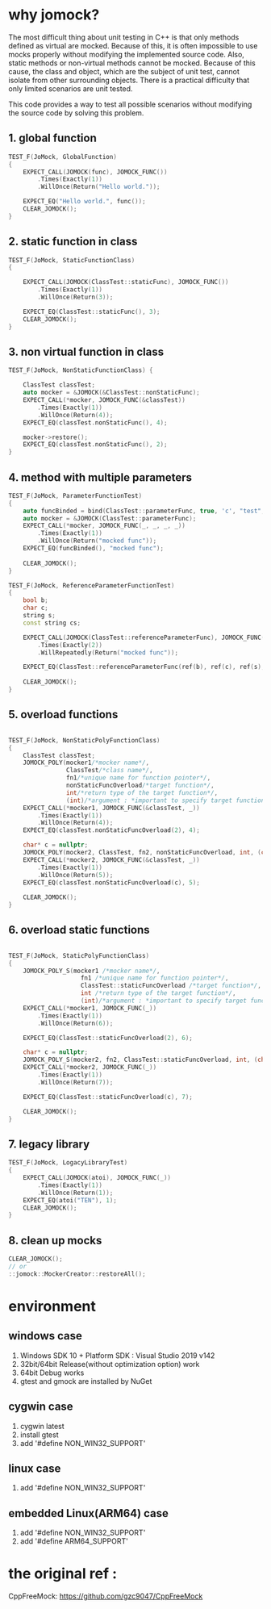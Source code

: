 # why jomock?
The most difficult thing about unit testing in C++ is that only methods defined as virtual are mocked.
Because of this, it is often impossible to use mocks properly without modifying the implemented source code.
Also, static methods or non-virtual methods cannot be mocked.
Because of this cause, the class and object, which are the subject of unit test, cannot isolate from other surrounding objects.
There is a practical difficulty that only limited scenarios are unit tested.

This code provides a way to test all possible scenarios without modifying the source code by solving this problem.

## 1. global function
```c++
TEST_F(JoMock, GlobalFunction) 
{
    EXPECT_CALL(JOMOCK(func), JOMOCK_FUNC())
        .Times(Exactly(1))
        .WillOnce(Return("Hello world."));

    EXPECT_EQ("Hello world.", func());
    CLEAR_JOMOCK();
}
```

## 2. static function in class
```c++
TEST_F(JoMock, StaticFunctionClass) 
{

    EXPECT_CALL(JOMOCK(ClassTest::staticFunc), JOMOCK_FUNC())
        .Times(Exactly(1))
        .WillOnce(Return(3));

    EXPECT_EQ(ClassTest::staticFunc(), 3);
    CLEAR_JOMOCK();
}
```

## 3. non virtual function in class
```c++
TEST_F(JoMock, NonStaticFunctionClass) {

    ClassTest classTest;
    auto mocker = &JOMOCK(&ClassTest::nonStaticFunc);
    EXPECT_CALL(*mocker, JOMOCK_FUNC(&classTest))
        .Times(Exactly(1))
        .WillOnce(Return(4));
    EXPECT_EQ(classTest.nonStaticFunc(), 4);

    mocker->restore();
    EXPECT_EQ(classTest.nonStaticFunc(), 2);  
}
```

## 4. method with multiple parameters
```c++
TEST_F(JoMock, ParameterFunctionTest)
{
    auto funcBinded = bind(ClassTest::parameterFunc, true, 'c', "test", "");
    auto mocker = &JOMOCK(ClassTest::parameterFunc);
    EXPECT_CALL(*mocker, JOMOCK_FUNC(_, _, _, _))
        .Times(Exactly(1))
        .WillOnce(Return("mocked func"));
    EXPECT_EQ(funcBinded(), "mocked func");
    
    CLEAR_JOMOCK();
}

TEST_F(JoMock, ReferenceParameterFunctionTest)
{
    bool b;
    char c;
    string s;
    const string cs;

    EXPECT_CALL(JOMOCK(ClassTest::referenceParameterFunc), JOMOCK_FUNC(_, _, _, _))
        .Times(Exactly(2))
        .WillRepeatedly(Return("mocked func"));

    EXPECT_EQ(ClassTest::referenceParameterFunc(ref(b), ref(c), ref(s), ref(cs)), "mocked func");
    
    CLEAR_JOMOCK();
}
```

## 5. overload functions 
```c++

TEST_F(JoMock, NonStaticPolyFunctionClass) 
{
    ClassTest classTest;
    JOMOCK_POLY(mocker1/*mocker name*/, 
				ClassTest/*class name*/, 
				fn1/*unique name for function pointer*/, 
				nonStaticFuncOverload/*target function*/, 
				int/*return type of the target function*/, 
				(int)/*argument : *important to specify target function* */)
    EXPECT_CALL(*mocker1, JOMOCK_FUNC(&classTest, _))
        .Times(Exactly(1))
        .WillOnce(Return(4));
    EXPECT_EQ(classTest.nonStaticFuncOverload(2), 4);

    char* c = nullptr;
    JOMOCK_POLY(mocker2, ClassTest, fn2, nonStaticFuncOverload, int, (char*))
    EXPECT_CALL(*mocker2, JOMOCK_FUNC(&classTest, _))
        .Times(Exactly(1))
        .WillOnce(Return(5));
    EXPECT_EQ(classTest.nonStaticFuncOverload(c), 5);
    
    CLEAR_JOMOCK();
}

```

## 6. overload static functions
```c++

TEST_F(JoMock, StaticPolyFunctionClass)
{
    JOMOCK_POLY_S(mocker1 /*mocker name*/,
                    fn1 /*unique name for function pointer*/,
                    ClassTest::staticFuncOverload /*target function*/,
                    int /*return type of the target function*/,
                    (int)/*argument : *important to specify target function* */)
    EXPECT_CALL(*mocker1, JOMOCK_FUNC(_))
        .Times(Exactly(1))
        .WillOnce(Return(6));

    EXPECT_EQ(ClassTest::staticFuncOverload(2), 6);

    char* c = nullptr;
    JOMOCK_POLY_S(mocker2, fn2, ClassTest::staticFuncOverload, int, (char*))
    EXPECT_CALL(*mocker2, JOMOCK_FUNC(_))
        .Times(Exactly(1))
        .WillOnce(Return(7));

    EXPECT_EQ(ClassTest::staticFuncOverload(c), 7);

    CLEAR_JOMOCK();
}

```

## 7. legacy library 
```c++
TEST_F(JoMock, LogacyLibraryTest)
{
    EXPECT_CALL(JOMOCK(atoi), JOMOCK_FUNC(_))
        .Times(Exactly(1))
        .WillOnce(Return(1));
    EXPECT_EQ(atoi("TEN"), 1);
    CLEAR_JOMOCK();
}
```

## 8. clean up mocks
```c++
CLEAR_JOMOCK();
// or 
::jomock::MockerCreator::restoreAll();
```
# environment
## windows case
1. Windows SDK 10 + Platform SDK : Visual Studio 2019 v142
2. 32bit/64bit Release(without optimization option) work
3. 64bit Debug works
4. gtest and gmock are installed by NuGet
## cygwin case 
1. cygwin latest
2. install gtest
3. add '#define NON_WIN32_SUPPORT'
## linux case
1. add '#define NON_WIN32_SUPPORT'
## embedded Linux(ARM64) case
1. add '#define NON_WIN32_SUPPORT'
2. add '#define ARM64_SUPPORT'
# the original ref : 
CppFreeMock: https://github.com/gzc9047/CppFreeMock

